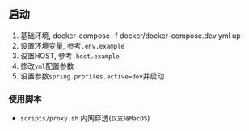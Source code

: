 ## 启动
1. 基础环境, docker-compose -f docker/docker-compose.dev.yml up
2. 设置环境变量, 参考`.env.example`
3. 设置HOST, 参考`.host.example`
4. 修改`yml`配置参数
5. 设置参数`spring.profiles.active=dev`并启动

### 使用脚本
- `scripts/proxy.sh` 内网穿透(`仅支持MacOS`)
